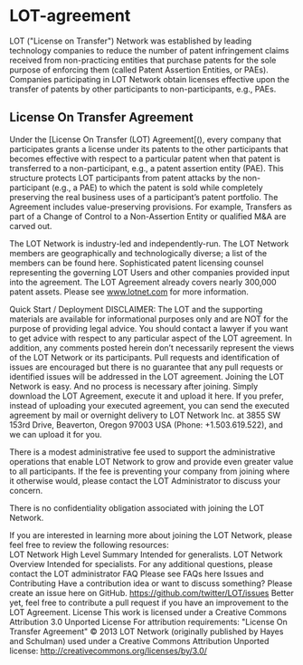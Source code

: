 LOT-agreement
=============

LOT ("License on Transfer") Network was established by leading technology companies to reduce the number of patent infringement claims received from non-practicing entities that purchase patents for the sole purpose of enforcing them (called Patent Assertion Entities, or PAEs). Companies participating in LOT Network obtain licenses effective upon the transfer of patents by other participants to non-participants, e.g., PAEs. 


License On Transfer Agreement
-----------------------------
Under the [License On Transfer (LOT) Agreement[(), every company that participates grants a license under its patents to the other participants that becomes effective with respect to a particular patent when that patent is transferred to a non-participant, e.g., a patent assertion entity (PAE). This structure protects LOT participants from patent attacks by the non-participant (e.g., a PAE) to which the patent is sold while completely preserving the real business uses of a participant’s patent portfolio.  The Agreement includes value-preserving provisions.  For example, Transfers as part of a Change of Control to a Non-Assertion Entity or qualified M&A are carved out.

The LOT Network is industry-led and independently-run.  The LOT Network members are geographically and technologically diverse; a list of the members can be found here.  Sophisticated patent licensing counsel representing the governing LOT Users and other companies provided input into the agreement.  The LOT Agreement already covers nearly 300,000 patent assets.
Please see www.lotnet.com for more information.

Quick Start / Deployment
DISCLAIMER: The LOT and the supporting materials are available for informational purposes only and are NOT for the purpose of providing legal advice. You should contact a lawyer if you want to get advice with respect to any particular aspect of the LOT agreement. In addition, any comments posted herein don’t necessarily represent the views of the LOT Network or its participants.  Pull requests and identification of issues are encouraged but there is no guarantee that any pull requests or identified issues will be addressed in the LOT agreement.
Joining the LOT Network is easy.
And no process is necessary after joining.  Simply download the LOT Agreement, execute it and upload it here.
If you prefer, instead of uploading your executed agreement, you can send the executed agreement by mail or overnight delivery to LOT Network Inc. at 3855 SW 153rd Drive, Beaverton, Oregon 97003 USA (Phone: +1.503.619.522), and we can upload it for you.  

There is a modest administrative fee used to support the administrative operations that enable LOT Network to grow and provide even greater value to all participants. If the fee is preventing your company from joining where it otherwise would, please contact the LOT Administrator to discuss your concern.

There is no confidentiality obligation associated with joining the LOT Network.

If you are interested in learning more about joining the LOT Network, please feel free to review the following resources:  
LOT Network High Level Summary
Intended for generalists.
LOT Network Overview
Intended for specialists.
For any additional questions, please contact the LOT administrator
FAQ
Please see FAQs here
Issues and Contributing
Have a contribution idea or want to discuss something? Please create an issue here on GitHub.
https://github.com/twitter/LOT/issues
Better yet, feel free to contribute a pull request if you have an improvement to the LOT Agreement.
License
This work is licensed under a Creative Commons Attribution 3.0 Unported License
For attribution requirements:
"License On Transfer Agreement" © 2013 LOT Network (originally published by Hayes and Schulman) used under a Creative Commons Attribution Unported license: http://creativecommons.org/licenses/by/3.0/



